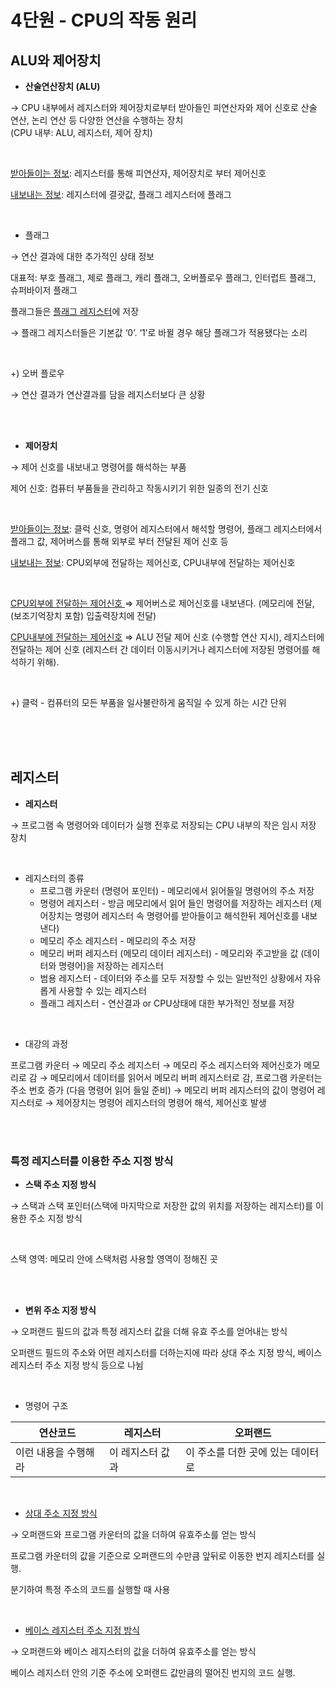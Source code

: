# 4단원 - CPU의 작동 원리

## ALU와 제어장치

- **산술연산장치 (ALU)**

→ CPU 내부에서 레지스터와 제어장치로부터 받아들인 피연산자와 제어 신호로 산술 연산, 논리 연산 등 다양한 연산을 수행하는 장치<br>
(CPU 내부: ALU, 레지스터, 제어 장치)

<br>

<u>받아들이는 정보</u>: 레지스터를 통해 피연산자, 제어장치로 부터 제어신호

<u>내보내는 정보</u>: 레지스터에 결괏값, 플래그 레지스터에 플래그

<br>

- 플래그

→ 연산 결과에 대한 추가적인 상태 정보

대표적: 부호 플래그, 제로 플래그, 캐리 플래그, 오버플로우 플래그, 인터럽트 플래그, 슈퍼바이저 플래그

플래그들은 <u>플래그 레지스터</u>에 저장

→ 플래그 레지스터들은 기본값 ‘0’. ‘1’로 바뀔 경우 해당 플래그가 적용됐다는 소리

<br>

+) 오버 플로우

→ 연산 결과가 연산결과를 담을 레지스터보다 큰 상황

<br>
<br>

- **제어장치**

→ 제어 신호를 내보내고 명령어를 해석하는 부품

제어 신호: 컴퓨터 부품들을 관리하고 작동시키기 위한 일종의 전기 신호

<br>

<u>받아들이는 정보</u>: 클럭 신호, 명령어 레지스터에서 해석할 명령어, 플래그 레지스터에서 플래그 값, 제어버스를 통해 외부로 부터 전달된 제어 신호 등

<u>내보내는 정보</u>: CPU외부에 전달하는 제어신호, CPU내부에 전달하는 제어신호

<br>

<u>CPU외부에 전달하는 제어신호 </u> ⇒ 제어버스로 제어신호를 내보낸다. (메모리에 전달, (보조기억장치 포함) 입출력장치에 전달)

<u>CPU내부에 전달하는 제어신호</u> ⇒ ALU 전달 제어 신호 (수행할 연산 지시), 레지스터에 전달하는 제어 신호 (레지스터 간 데이터 이동시키거나 레지스터에 저장된 명령어를 해석하기 위해).

<br>

+) 클럭 - 컴퓨터의 모든 부품을 일사불란하게 움직일 수 있게 하는 시간 단위

<br>
<br>
<br>

## 레지스터

- **레지스터**

→ 프로그램 속 명령어와 데이터가 실행 전후로 저장되는 CPU 내부의 작은 임시 저장 장치

<br>

- 레지스터의 종류
    - 프로그램 카운터 (명령어 포인터) - 메모리에서 읽어들일 명령어의 주소 저장
    - 명령어 레지스터 - 방금 메모리에서 읽어 들인 명령어를 저장하는 레지스터 (제어장치는 명령어 레지스터 속 명령어를 받아들이고 해석한뒤 제어신호를 내보낸다)
    - 메모리 주소 레지스터 - 메모리의 주소 저장
    - 메모리 버퍼 레지스터 (메모리 데이터 레지스터) - 메모리와 주고받을 값 (데이터와 명령어)을 저장하는 레지스터
    - 범용 레지스터 - 데이터와 주소를 모두 저장할 수 있는 일반적인 상황에서 자유롭게 사용할 수 있는 레지스터
    - 플래그 레지스터 - 연산결과 or CPU상태에 대한 부가적인 정보를 저장

<br>

- 대강의 과정

프로그램 카운터 → 메모리 주소 레지스터 → 메모리 주소 레지스터와 제어신호가 메모리로 감 → 메모리에서 데이터를 읽어서 메모리 버퍼 레지스터로 감, 프로그램 카운터는 주소 번호 증가 (다음 명령어 읽어 들일 준비) → 메모리 버퍼 레지스터의 값이 명령어 레지스터로 → 제어장치는 명령어 레지스터의 명령어 해석, 제어신호 발생 

<br>
<br>

### 특정 레지스터를 이용한 주소 지정 방식

- **스택 주소 지정 방식**

→ 스택과 스택 포인터(스택에 마지막으로 저장한 값의 위치를 저장하는 레지스터)를 이용한 주소 지정 방식

<br>

스택 영역: 메모리 안에 스택처럼 사용할 영역이 정해진 곳

<br>
<br>

- **변위 주소 지정 방식**

→ 오퍼랜드 필드의 값과 특정 레지스터 값을 더해 유효 주소를 얻어내는 방식

오퍼랜드 필드의 주소와 어떤 레지스터를 더하는지에 따라 상대 주소 지정 방식, 베이스 레지스터 주소 지정 방식 등으로 나뉨

<br>

- 명령어 구조

| 연산코드 | 레지스터 | 오퍼랜드 |
| --- | --- | --- |
| 이런 내용을 수행해라 | 이 레지스터 값과 | 이 주소를 더한 곳에 있는 데이터로 |

<br>

- <u>상대 주소 지정 방식</u>

→ 오퍼랜드와 프로그램 카운터의 값을 더하여 유효주소를 얻는 방식

프로그램 카운터의 값을 기준으로 오퍼랜드의 수만큼 앞뒤로 이동한 번지 레지스터를 실행.

분기하여 특정 주소의 코드를 실행할 때 사용

<br>

- <u>베이스 레지스터 주소 지정 방식</u>

→ 오퍼랜드와 베이스 레지스터의 값을 더하여 유효주소를 얻는 방식

베이스 레지스터 안의 기준 주소에 오퍼랜드 값만큼의 떨어진 번지의 코드 실행.

<br>
<br>
<br>